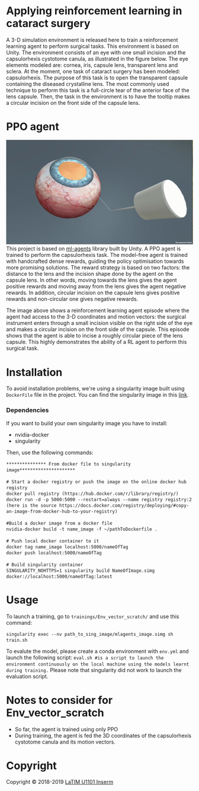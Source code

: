 # Applying reinforcement learning in cataract surgery
A 3-D simulation environment is released here to train a reinforcement learning agent to perform surgical tasks. This
environment is based on Unity. The environment consists of an eye with one small incision and the capsulorhexis cystotome canula, as illustrated in the figure below. The eye elements modeled are: cornea, iris, capsule lens, transparent lens and sclera. At the moment, one task of cataract surgery has been modeled: capsulorhexis. The purpose of this task is to open the transparent capsule containing the diseased crystalline lens. The most commonly used technique to perform this task is a full-circle tear of the anterior face of the lens capsule. Then, the task in the environment is to have the tooltip makes a circular incision on the front side of the capsule lens.

# PPO agent
![Agent is doing the task](env_video-view-1.gif)
This project is based on [ml-agents](https://github.com/Unity-Technologies/ml-agents) library built by Unity. A PPO agent is trained to perform the capsulorhexis task. The model-free agent is trained with handcrafted dense rewards, guiding the policy optimisation towards more promising solutions. The reward strategy is based on two factors: the distance to the lens and the
incision shape done by the agent on the capsule lens. In other words, moving towards the lens gives the agent
positive rewards and moving away from the lens gives the agent negative rewards. In addition, circular incision on
the capsule lens gives positive rewards and non-circular one gives negative rewards.

The image above shows a reinforcement learning agent episode where the agent had access to the
3-D coordinates and motion vectors: the surgical instrument enters through a small incision visible on the right
side of the eye and makes a circular incision on the front side of the capsule. This episode shows that the agent is
able to incise a roughly circular piece of the lens capsule. This highly demonstrates the ability of a RL agent to
perform this surgical task.

# Installation
To avoid installation problems, we're using a singularity image built using ```DockerFile``` file in the project. You can find the singularity image in this [link](http://tiny.cc/764wbz). 

### Dependencies
If you want to build your own singularity image you have to install:
- nvidia-docker
- singularity

Then, use the following commands:
```
*************** From docker file to singularity image*********************

# Start a docker registry or push the image on the online docker hub registry
docker pull registry (https://hub.docker.com/r/library/registry/)
docker run -d -p 5000:5000 --restart=always --name registry registry:2 (here is the source https://docs.docker.com/registry/deploying/#copy-an-image-from-docker-hub-to-your-registry)

#Build a docker image from a docker file
nvidia-docker build -t name_image -f ~/pathToDockerfile .

# Push local docker container to it
docker tag name_image localhost:5000/nameOfTag
docker push localhost:5000/nameOfTag

# Build singularity container
SINGULARITY_NOHTTPS=1 singularity build NameOfImage.simg docker://localhost:5000/nameOfTag:latest
```

# Usage
To launch a training, go to ```trainings/Env_vector_scratch/``` and use this command:
```
singularity exec --nv path_to_sing_image/mlagents_image.simg sh train.sh
```

To evalute the model, please create a conda environment with ```env.yml``` and launch the following script:
```eval.sh #is a script to launch the environment continuously on the local machine using the models learnt during training.```
Please note that singularity did not work to launch the evaluation script. 
# Notes to consider for Env_vector_scratch
- So far, the agent is trained using only PPO
- During training, the agent is fed the 3D coordinates of the capsulorhexis cystotome canula and its motion vectors.

# Copyright
Copyright © 2018-2019 [LaTIM U1101 Inserm](http://latim.univ-brest.fr/)




